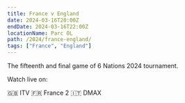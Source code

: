 ```yaml
---
title: France v England
date: 2024-03-16T20:00Z
endDate: 2024-03-16T22:00Z
locationName: Parc OL
path: /2024/france-england/
tags: ["France", "England"]
---
```


The fifteenth and final game of 6 Nations 2024 tournament.

Watch live on:

🇬🇧 ITV
🇫🇷 France 2
🇮🇹 DMAX 